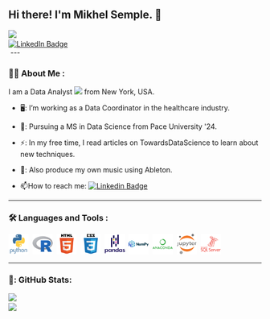 ## Hi there! I'm Mikhel Semple. 👋

<!--
**mnsemple83/mnsemple83** is a ✨ _special_ ✨ repository because its `README.md` (this file) appears on your GitHub profile.

Here are some ideas to get you started:

- 🔭 I’m currently working on a MS in Data Science at Pace University '24.
- 🌱 I’m currently learning about Machine Learning and Artificial Intelligence.
- 👯 I’m looking to collaborate on ...
- 🤔 I’m looking for help with ...
- 💬 Ask me about ...
- 📫 How to reach me: ...
- 😄 Pronouns: ...
- ⚡ Fun fact: ...
-->
<div id="header">
  <img src="https://media.giphy.com/media/cIn5fTcjnKhStIeAef/giphy.gif" width="100" />
</div>
<div id="badges">
  <a href="https://www.linkedin.com/in/mikhel-semple">
    <img src="https://img.shields.io/badge/LinkedIn-blue?style=for-the-badge&logo=linkedin&logoColor=white" alt="LinkedIn Badge"/>
  </a>
</div>
<img src="https://komarev.com/ghpvc/?username=mnsemple83&style=flat-square&color=blue" alt=""/>
---

### :man_technologist: About Me :
I am a Data Analyst <img src="https://media.giphy.com/media/WUlplcMpOCEmTGBtBW/giphy.gif" width="30"> from New York, USA.
- 🖥️: I’m working as a Data Coordinator in the healthcare industry.

- 🌱: Pursuing a MS in Data Science from Pace University '24.

- ⚡: In my free time, I read articles on TowardsDataScience to learn about new techniques.

- 🎹: Also produce my own music using Ableton.

- :mailbox:How to reach me: [![Linkedin Badge](https://img.shields.io/badge/-mnsemple-blue?style=flat&logo=Linkedin&logoColor=white)](https://www.linkedin.com/in/mikhel-semple)

---

### :hammer_and_wrench: Languages and Tools :
<div>
  <img src="https://github.com/devicons/devicon/blob/master/icons/python/python-original-wordmark.svg" title="Python" alt="Python" width="40" height="40"/>&nbsp;
  <img src="https://github.com/devicons/devicon/blob/master/icons/r/r-original.svg" title="R" alt="R" width="40" height="40"/>&nbsp;
  <img src="https://github.com/devicons/devicon/blob/master/icons/html5/html5-original-wordmark.svg" title="HTML5" alt="HTML5" width="40" height="40"/>&nbsp;
  <img src="https://github.com/devicons/devicon/blob/master/icons/css3/css3-original-wordmark.svg" title="CSS3" alt="CSS" width="40" height="40"/>&nbsp;  
  <img src="https://github.com/devicons/devicon/blob/master/icons/pandas/pandas-original-wordmark.svg" title="Pandas" alt="Pandas" width="40" height="40"/>&nbsp;
  <img src="https://github.com/devicons/devicon/blob/master/icons/numpy/numpy-original-wordmark.svg" title="Numpy" alt="Numpy" width="40" height="40"/>&nbsp;
  <img src="https://github.com/devicons/devicon/blob/master/icons/anaconda/anaconda-original-wordmark.svg" title="Anaconda" alt="Anaconda" width="40" height="40"/>&nbsp;
  <img src="https://github.com/devicons/devicon/blob/master/icons/jupyter/jupyter-original-wordmark.svg" title="Jupyter" alt="Jupyter" width="40" height="40"/>&nbsp;
  <img src="https://github.com/devicons/devicon/blob/master/icons/microsoftsqlserver/microsoftsqlserver-plain-wordmark.svg" title="Microsoft SQL Server" alt="Microsoft SQL Server" width="40" height="40"/>&nbsp;
</div>

---

### 🥇: GitHub Stats:
<div>
  <img src="https://streak-stats.demolab.com/?user=mnsemple83&theme=dark" /><br />
  <img src="https://github-readme-stats.vercel.app/api/top-langs/?username=mnsemple83&theme=radical" />
</div>
